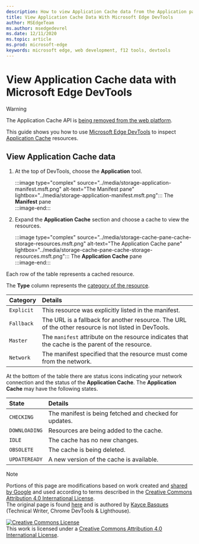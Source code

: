 ```yaml
---
description: How to view Application Cache data from the Application panel of Microsoft Edge DevTools.
title: View Application Cache Data With Microsoft Edge DevTools
author: MSEdgeTeam
ms.author: msedgedevrel
ms.date: 12/11/2020 
ms.topic: article
ms.prod: microsoft-edge
keywords: microsoft edge, web development, f12 tools, devtools
---
```

<!-- Copyright Kayce Basques 

   Licensed under the Apache License, Version 2.0 (the "License");
   you may not use this file except in compliance with the License.
   You may obtain a copy of the License at

       https://www.apache.org/licenses/LICENSE-2.0

   Unless required by applicable law or agreed to in writing, software
   distributed under the License is distributed on an "AS IS" BASIS,
   WITHOUT WARRANTIES OR CONDITIONS OF ANY KIND, either express or implied.
   See the License for the specific language governing permissions and
   limitations under the License.  -->  

# View Application Cache data with Microsoft Edge DevTools  

> [!WARNING]
> The Application Cache API is [being removed from the web platform][HTMLStandardOfflineWebApplications].  

This guide shows you how to use [Microsoft Edge DevTools][MicrosoftEdgeDevTools] to inspect [Application Cache][MDNWebAPIsWindowApplicationCache] resources.  

## View Application Cache data  

1.  At the top of DevTools, choose the **Application** tool.  
    
    :::image type="complex" source="../media/storage-application-manifest.msft.png" alt-text="The Manifest pane" lightbox="../media/storage-application-manifest.msft.png":::
       The **Manifest** pane  
    :::image-end:::  

1.  Expand the **Application Cache** section and choose a cache to view the resources.  
    
    :::image type="complex" source="../media/storage-cache-pane-cache-storage-resources.msft.png" alt-text="The Application Cache pane" lightbox="../media/storage-cache-pane-cache-storage-resources.msft.png":::
       The **Application Cache** pane  
    :::image-end:::  

Each row of the table represents a cached resource.  

The **Type** column represents the [category of the resource][MDNHTMLResourcesInAnApplicationCache].  

| Category | Details |  
|:--- |:--- |  
| `Explicit` | This resource was explicitly listed in the manifest. |  
| `Fallback` | The URL is a fallback for another resource.  The URL of the other resource is not listed in DevTools. |  
| `Master` | The `manifest` attribute on the resource indicates that the cache is the parent of the resource. |  
| `Network` | The manifest specified that the resource must come from the network. |  

<!--todo:  replace "Master" phrasing if possible.  -->  

At the bottom of the table there are status icons indicating your network connection and the status of the **Application Cache**.  The **Application Cache** may have the following states.  

| State | Details |  
|:--- |:--- |  
| `CHECKING` | The manifest is being fetched and checked for updates. |  
| `DOWNLOADING` | Resources are being added to the cache. |  
| `IDLE` | The cache has no new changes. |  
| `OBSOLETE` | The cache is being deleted. |  
| `UPDATEREADY` |  A new version of the cache is available. |  

<!-- links -->  

[MicrosoftEdgeDevTools]: ../../devtools-guide-chromium/index.md "Microsoft Edge (Chromium) Developer Tools | Microsoft Docs"  

[HTMLStandardOfflineWebApplications]: https://html.spec.whatwg.org/multipage/offline.html#offline "Offline Web applications - HTML Standard"  

[MDNHTMLResourcesInAnApplicationCache]: https://developer.mozilla.org/docs/Web/HTML/Using_the_application_cache#Resources_in_an_application_cache "Resources in an application cache | MDN"  
[MDNWebAPIsWindowApplicationCache]: https://developer.mozilla.org/docs/Web/API/Window/applicationCache "Window.applicationCache - Web APIs | MDN"  

> [!NOTE]
> Portions of this page are modifications based on work created and [shared by Google][GoogleSitePolicies] and used according to terms described in the [Creative Commons Attribution 4.0 International License][CCA4IL].  
> The original page is found [here](https://developers.google.com/web/tools/chrome-devtools/storage/applicationcache) and is authored by [Kayce Basques][KayceBasques] \(Technical Writer, Chrome DevTools \& Lighthouse\).  

[![Creative Commons License][CCby4Image]][CCA4IL]  
This work is licensed under a [Creative Commons Attribution 4.0 International License][CCA4IL].  

[CCA4IL]: https://creativecommons.org/licenses/by/4.0  
[CCby4Image]: https://i.creativecommons.org/l/by/4.0/88x31.png  
[GoogleSitePolicies]: https://developers.google.com/terms/site-policies  
[KayceBasques]: https://developers.google.com/web/resources/contributors/kaycebasques  
